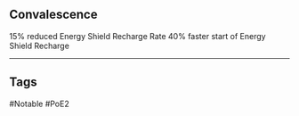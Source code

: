 ## Convalescence
15% reduced Energy Shield Recharge Rate
40% faster start of Energy Shield Recharge

---
## Tags
#Notable
#PoE2
